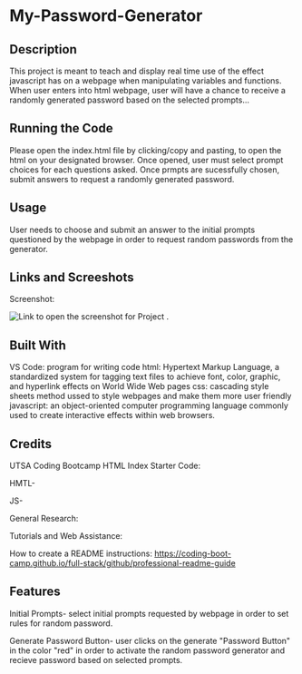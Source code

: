 # My-Password-Generator


## Description
This project is meant to teach and display real time use of the effect javascript has on a webpage when manipulating variables and functions. When user enters into html webpage, user will have a chance to receive a randomly generated password based on the selected prompts...



## Running the Code
Please open the index.html file by clicking/copy and pasting, to open the html on your designated browser.
Once opened, user must select prompt choices for each questions asked. Once prmpts are sucessfully chosen, submit answers to request a randomly generated password.


## Usage

User needs to choose and submit an answer to the initial prompts questioned by the webpage in order to request random passwords from the generator.


## Links and Screeshots

Screenshot:  


![Link to open the screenshot for Project .](assets/Challenge3SS.png)



## Built With

VS Code: program for writing code
html: Hypertext Markup Language, a standardized system for tagging text files to achieve font, color, graphic, and hyperlink effects on World Wide Web pages
css: cascading style sheets method ussed to style webpages and make them more user friendly
javascript: an object-oriented computer programming language commonly used to create interactive effects within web browsers.


## Credits

UTSA Coding Bootcamp HTML Index Starter Code:

HMTL-
[
](https://git.bootcampcontent.com/University-of-Texas-at-San-Antonio/UTSA-VIRT-FSF-PT-01-2024-U-LOLC/-/blob/main/Challenges/03-JavaScript/Develop/index.html?ref_type=heads)

JS-
[
](https://git.bootcampcontent.com/University-of-Texas-at-San-Antonio/UTSA-VIRT-FSF-PT-01-2024-U-LOLC/-/blob/main/Challenges/03-JavaScript/Develop/script.js?ref_type=heads)


General Research:

[
](https://www.google.com/webhp?hl=en&sa=X&ved=0ahUKEwiT-smem6eEAxUgm2oFHUq7C5MQPAgJ)

Tutorials and Web Assistance:
[
](https://www.w3schools.com/)


How to create a README instructions:
[
](https://coding-boot-camp.github.io/full-stack/github/professional-readme-guide)https://coding-boot-camp.github.io/full-stack/github/professional-readme-guide



## Features

Initial Prompts- select initial prompts requested by webpage in order to set rules for random password.

Generate Password Button- user clicks on the generate "Password Button" in the color "red" in order to activate the random password generator and recieve password based on selected prompts.



